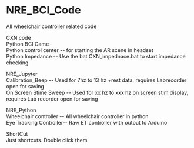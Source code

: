 # NRE_BCI_Code
All wheelchair controller related code

CXN code  
	Python BCI Game  
    Python control center -- for starting the AR scene in headset  
    Python Impedance      -- Use the bat CXN_impednace.bat to start impedance checking  

NRE_Jupyter  
    Calibration_Beep      -- Used for 7hz to 13 hz +rest data, requires Labrecorder open for saving  
    On Screen Stime Sweep -- Used for xx hz to xxx hz on screen stim display, requires Lab recorder open for saving  

NRE_Python   
    Wheelchair controller  -- All wheelchair controller in python  
    Eye Tracking Controller-- Raw ET controller with output to Arduino  

ShortCut  
    Just shortcuts. Double click them  
